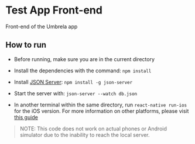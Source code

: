 # Test App Front-end

Front-end of the Umbrela app

## How to run
- Before running, make sure you are in the current directory

- Install the dependencies with the command:
`npm install`

- Install [JSON Server](https://github.com/typicode/json-server):
`npm install -g json-server`

- Start the server with:
`json-server --watch db.json`

- In another terminal within the same directory, run
`react-native run-ios`
for the iOS version.
For more information on other platforms, please visit [this guide](https://facebook.github.io/react-native/docs/getting-started)
> NOTE: This code does not work on actual phones or Android simulator due to the inability to reach the local server.

